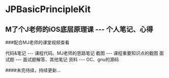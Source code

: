 # JPBasicPrincipleKit

## M了个J老师的iOS底层原理课  --- 个人笔记、心得
###配合MJ老师的课堂视频查看

代码&笔记 --- 课程代码、MJ老师的思路笔记
截图 --- 课程重要知识点的截图
面试题 --- 面试题解答、其他笔记
资料 --- OC、gnu的源码

####未完待续，持续更新...
